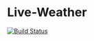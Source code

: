 # Live-Weather
[![Build Status](https://travis-ci.org/amitkhairnar44/Live-Weather.svg?branch=master)](https://travis-ci.org/amitkhairnar44/Live-Weather)
